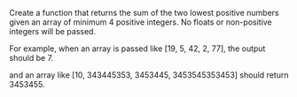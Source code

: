 Create a function that returns the sum of the two lowest positive numbers given an array of minimum 4 positive integers. No floats or non-positive integers will be passed.

For example, 
when an array is passed like [19, 5, 42, 2, 77], the output should be 7.

and an array like [10, 343445353, 3453445, 3453545353453] should return 3453455.
